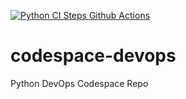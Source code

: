 [![Python CI Steps Github Actions](https://github.com/diegoecon-ai/codespace-devops/actions/workflows/main.yml/badge.svg)](https://github.com/diegoecon-ai/codespace-devops/actions/workflows/main.yml)

# codespace-devops
Python DevOps Codespace Repo

